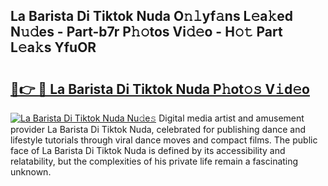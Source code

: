 ## La Barista Di Tiktok Nuda O𝚗𝚕yf𝚊ns L𝚎a𝚔ed N𝚞𝚍es - Part-b7r P𝚑𝚘tos Vi𝚍𝚎o - H𝚘𝚝 Part L𝚎a𝚔s YfuOR

# <h2><a href="http://kf7xx6.oniu.top/?m=La+Barista+Di+Tiktok+Nuda">🔗👉 🔴 La Barista Di Tiktok Nuda P𝚑ot𝚘𝚜 V𝚒d𝚎o</a></h2>

[![La Barista Di Tiktok Nuda Nu𝚍e𝚜](https://i.imgur.com/0qMVB7G.gif)](http://kf7xx6.oniu.top/?m=La+Barista+Di+Tiktok+Nuda)
Digital media artist and amusement provider La Barista Di Tiktok Nuda, celebrated for publishing dance and lifestyle tutorials through viral dance moves and compact films. The public face of La Barista Di Tiktok Nuda is defined by its accessibility and relatability, but the complexities of his private life remain a fascinating unknown.  

